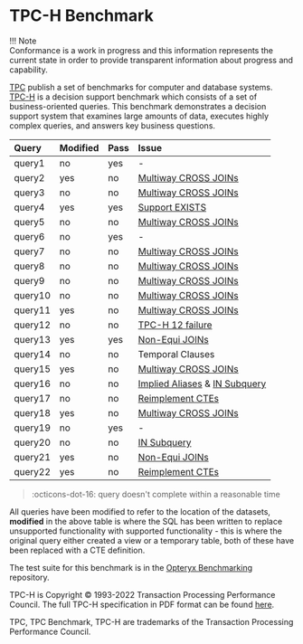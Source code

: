 # TPC-H Benchmark

!!! Note   
    Conformance is a work in progress and this information represents the current state in order to provide transparent information about progress and capability.

[TPC](https://www.tpc.org/) publish a set of benchmarks for computer and database systems. [TPC-H](https://www.tpc.org/tpch/default5.asp) is a decision support benchmark which consists of a set of business-oriented queries. This benchmark demonstrates a decision support system that examines large amounts of data, executes highly complex queries, and answers key business questions. 

Query   | Modified | Pass   | Issue
:------ | :------- | :----- | :-----
query1  | no       | yes    | -
query2  | yes      | no     | [Multiway CROSS JOINs](https://github.com/mabel-dev/opteryx/issues/1438)
query3  | no       | no     | [Multiway CROSS JOINs](https://github.com/mabel-dev/opteryx/issues/1438)
query4  | yes      | yes    | [Support EXISTS](https://github.com/mabel-dev/opteryx/issues/538)
query5  | no       | no     | [Multiway CROSS JOINs](https://github.com/mabel-dev/opteryx/issues/1438)
query6  | no       | yes    | -
query7  | no       | no     | [Multiway CROSS JOINs](https://github.com/mabel-dev/opteryx/issues/1438)
query8  | no       | no     | [Multiway CROSS JOINs](https://github.com/mabel-dev/opteryx/issues/1438)
query9  | no       | no     | [Multiway CROSS JOINs](https://github.com/mabel-dev/opteryx/issues/1438)
query10 | no       | no     | [Multiway CROSS JOINs](https://github.com/mabel-dev/opteryx/issues/1438)
query11 | yes      | no     | [Multiway CROSS JOINs](https://github.com/mabel-dev/opteryx/issues/1438)
query12 | no       | no     | [TPC-H 12 failure](https://github.com/mabel-dev/opteryx/issues/1920)
query13 | yes      | yes    | [Non-Equi JOINs](https://github.com/mabel-dev/opteryx/issues/1921)
query14 | no       | no     | Temporal Clauses
query15 | yes      | no     | [Multiway CROSS JOINs](https://github.com/mabel-dev/opteryx/issues/1438)
query16 | no       | no     | [Implied Aliases](https://github.com/mabel-dev/opteryx/issues/1683) & [IN Subquery](https://github.com/mabel-dev/opteryx/issues/1361)
query17 | no       | no     | [Reimplement CTEs](https://github.com/mabel-dev/opteryx/issues/1352)
query18 | yes      | no     | [Multiway CROSS JOINs](https://github.com/mabel-dev/opteryx/issues/1438)
query19 | no       | yes    | -
query20 | no       | no     | [IN Subquery](https://github.com/mabel-dev/opteryx/issues/1361)
query21 | yes      | no     | [Non-Equi JOINs](https://github.com/mabel-dev/opteryx/issues/1921)
query22 | yes      | no     | [Reimplement CTEs](https://github.com/mabel-dev/opteryx/issues/1352)

> :octicons-dot-16: query doesn't complete within a reasonable time

All queries have been modified to refer to the location of the datasets, **modified** in the above table is where the SQL has been written to replace unsupported functionality with supported functionality - this is where the original query either created a view or a temporary table, both of these have been replaced with a CTE definition.

The test suite for this benchmark is in the [Opteryx Benchmarking](https://github.com/mabel-dev/wrenchy-bench) repository.

TPC-H is Copyright © 1993-2022 Transaction Processing Performance Council. The full TPC-H specification in PDF format can be found [here](https://www.tpc.org/TPC_Documents_Current_Versions/pdf/TPC-H_v3.0.1.pdf).

TPC, TPC Benchmark, TPC-H are trademarks of the Transaction Processing Performance Council.